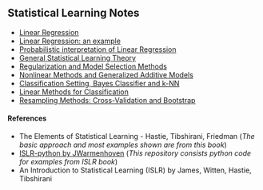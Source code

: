 ## Statistical Learning Notes

- [Linear Regression](https://cdn.rawgit.com/vsaptaram/MachineLearning_Notes/master/html/linear_regr_basics.html)
- [Linear Regression: an example](https://cdn.rawgit.com/vsaptaram/MachineLearning_Notes/master/html/linear_regr_example.html)
- [Probabilistic interpretation of Linear Regression](https://cdn.rawgit.com/vsaptaram/MachineLearning_Notes/master/html/linear_regr_probabilistic.html)
- [General Statistical Learning Theory](https://cdn.rawgit.com/vsaptaram/MachineLearning_Notes/master/html/general_learning_theory.html)
- [Regularization and Model Selection Methods](https://cdn.rawgit.com/vsaptaram/MachineLearning_Notes/master/html/regularization_model_selection.html)
- [Nonlinear Methods and Generalized Additive Models](https://cdn.rawgit.com/vsaptaram/MachineLearning_Notes/master/html/nonlinear_methods.html)
- [Classification Setting, Bayes Classifier and k-NN](https://cdn.rawgit.com/vsaptaram/MachineLearning_Notes/master/html/classification_bayes_knn.html)
- [Linear Methods for Classification](https://cdn.rawgit.com/vsaptaram/MachineLearning_Notes/master/html/linear_methods_classification.html)
- [Resampling Methods: Cross-Validation and Bootstrap](https://cdn.rawgit.com/vsaptaram/MachineLearning_Notes/master/html/resampling_methods_crossval_bootstrap.html)



#### References
- The Elements of Statistical Learning - Hastie, Tibshirani, Friedman (_The basic approach and most examples shown are from this book_)
- [ISLR-python by JWarmenhoven](https://github.com/JWarmenhoven/ISLR-python) (_This repository consists python code for examples from ISLR book_)
- An Introduction to Statistical Learning (ISLR) by James, Witten, Hastie, Tibshirani
